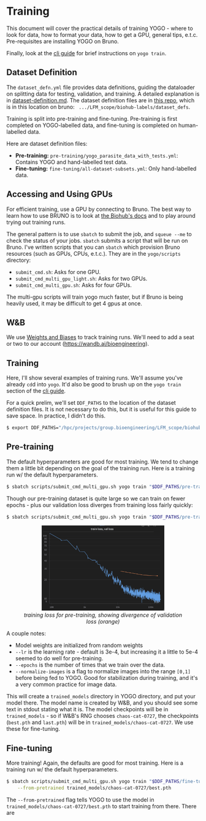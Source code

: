 # Training

This document will cover the practical details of training YOGO - where to look for data, how to format your data, how to get a GPU, general tips, e.t.c. Pre-requisites are installing YOGO on Bruno.

Finally, look at the [cli guide](https://github.com/czbiohub-sf/yogo/blob/main/docs/cli.md#yogo-train) for brief instructions on `yogo train`.

## Dataset Definition

The `dataset_defn.yml` file provides data definitions, guiding the dataloader on splitting data for testing, validation, and training. A detailed explanation is in [dataset-definition.md](dataset-definition.md). The dataset definition files are in [this repo](https://github.com/czbiohub-sf/lfm-dataset-definitions?tab=readme-ov-file), which is in this location on bruno: ` .../LFM_scope/biohub-labels/dataset_defs`.

Training is split into pre-training and fine-tuning. Pre-training is first completed on YOGO-labelled data, and fine-tuning is completed on human-labelled data.

Here are dataset definition files:

- **Pre-training:** `pre-training/yogo_parasite_data_with_tests.yml`: Contains YOGO and hand-labelled test data.
- **Fine-tuning:** `fine-tuning/all-dataset-subsets.yml`: Only hand-labelled data.

## Accessing and Using GPUs

For efficient training, use a GPU by connecting to Bruno. The best way to learn how to use BRUNO is to look at [the Biohub's docs](https://hpc.czbiohub.org/) and to play around trying out training runs.

The general pattern is to use `sbatch` to submit the job, and `squeue --me` to check the status of your jobs. `sbatch` submits a script that will be run on Bruno. I've written scripts that you can `sbatch` which provision Bruno resources (such as GPUs, CPUs, e.t.c.). They are in the `yogo/scripts` directory:

- `submit_cmd.sh`: Asks for one GPU.
- `submit_cmd_multi_gpu_light.sh`: Asks for two GPUs.
- `submit_cmd_multi_gpu.sh`: Asks for four GPUs.

The multi-gpu scripts will train yogo much faster, but if Bruno is being heavily used, it may be difficult to get 4 gpus at once.

## W&B

We use [Weights and Biases](https://wandb.ai/) to track training runs. We'll need to add a seat or two to our account (https://wandb.ai/bioengineering).

## Training

Here, I'll show several examples of training runs. We'll assume you've already `cd`d into `yogo`. It'd also be good to brush up on the `yogo train` section of the [cli guide](https://github.com/czbiohub-sf/yogo/blob/main/docs/cli.md#yogo-train).

For a quick prelim, we'll set `DDF_PATHS` to the location of the dataset definition files. It is not necessary to do this, but it is useful for this guide to save space. In practice, I didn't do this.

```bash
$ export DDF_PATHS="/hpc/projects/group.bioengineering/LFM_scope/biohub-labels/dataset_defs/"
```

## Pre-training

The default hyperparameters are good for most training. We tend to change them a little bit depending on the goal of the training run. Here is a training run w/ the default hyperparameters.

```bash
$ sbatch scripts/submit_cmd_multi_gpu.sh yogo train "$DDF_PATHS/pre-training/yogo_parasite_data_with_tests.yml"
```

Though our pre-training dataset is quite large so we can train on fewer epochs - plus our validation loss diverges from training loss fairly quickly:

```bash
$ sbatch scripts/submit_cmd_multi_gpu.sh yogo train "$DDF_PATHS/pre-training/yogo_parasite_data_with_tests.yml" --epochs 16 --lr 0.0005 --normalize-images
```

<figure class="image" align="center">
  <img src="imgs/pretrain_loss_plot.png" alt="diverging_loss" width="320"/>
  <figcaption><i>training loss for pre-training, showing divergence of validation loss (orange)</i></figcaption>
</figure>


A couple notes:

- Model weights are initialized from random weights
- `--lr` is the learning rate - default is 3e-4, but increasing it a little to 5e-4 seemed to do well for pre-training.
- `--epochs` is the number of times that we train over the data.
- `--normalize-images` is a flag to normalize images into the range `[0,1]` before being fed to YOGO. Good for stabilization during training, and it's a very common practice for image data.

This will create a `trained_models` directory in YOGO directory, and put your model there. The model name is created by W&B, and you should see some text in stdout stating what it is. The model checkpoints will be in `trained_models` - so if W&B's RNG chooses `chaos-cat-0727`, the checkpoints (`best.pth` and `last.pth`) will be in `trained_models/chaos-cat-0727`. We use these for fine-tuning.


## Fine-tuning

More training! Again, the defaults are good for most training. Here is a training run w/ the default hyperparameters.

```bash
$ sbatch scripts/submit_cmd_multi_gpu.sh yogo train "$DDF_PATHS/fine-tuning/all-dataset-subsets.yml" \
    --from-pretrained trained_models/chaos-cat-0727/best.pth
```

The `--from-pretrained` flag tells YOGO to use the model in `trained_models/chaos-cat-0727/best.pth` to start training from there. There are
